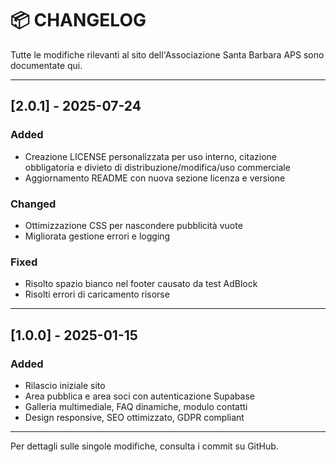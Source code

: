 # 📦 CHANGELOG

Tutte le modifiche rilevanti al sito dell'Associazione Santa Barbara APS sono documentate qui.

---

## [2.0.1] - 2025-07-24
### Added
- Creazione LICENSE personalizzata per uso interno, citazione obbligatoria e divieto di distribuzione/modifica/uso commerciale
- Aggiornamento README con nuova sezione licenza e versione

### Changed
- Ottimizzazione CSS per nascondere pubblicità vuote
- Migliorata gestione errori e logging

### Fixed
- Risolto spazio bianco nel footer causato da test AdBlock
- Risolti errori di caricamento risorse

---

## [1.0.0] - 2025-01-15
### Added
- Rilascio iniziale sito
- Area pubblica e area soci con autenticazione Supabase
- Galleria multimediale, FAQ dinamiche, modulo contatti
- Design responsive, SEO ottimizzato, GDPR compliant

---

Per dettagli sulle singole modifiche, consulta i commit su GitHub.
